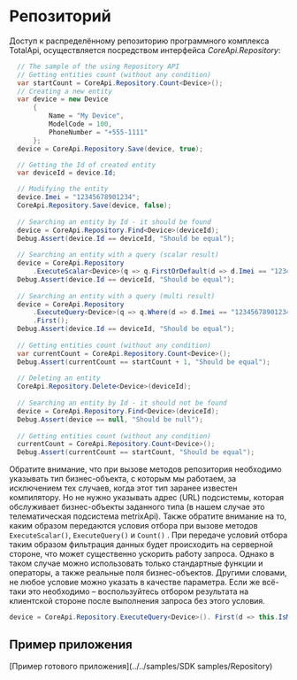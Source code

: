 Репозиторий
===================
Доступ к распределённому репозиторию программного комплекса TotalApi, осуществляется посредством интерфейса *CoreApi.Repository*:
```C#
  // The sample of the using Repository API
  // Getting entities count (without any condition)
  var startCount = CoreApi.Repository.Count<Device>();
  // Creating a new entity
  var device = new Device
      {
          Name = "My Device", 
          ModelCode = 100,
          PhoneNumber = "+555-1111"
      };
  device = CoreApi.Repository.Save(device, true);

  // Getting the Id of created entity
  var deviceId = device.Id;

  // Modifying the entity
  device.Imei = "12345678901234";
  CoreApi.Repository.Save(device, false);
  
  // Searching an entity by Id - it should be found
  device = CoreApi.Repository.Find<Device>(deviceId);
  Debug.Assert(device.Id == deviceId, "Should be equal");
  
  // Searching an entity with a query (scalar result)
  device = CoreApi.Repository
      .ExecuteScalar<Device>(q => q.FirstOrDefault(d => d.Imei == "12345678901234"));
  Debug.Assert(device.Id == deviceId, "Should be equal");
 
  // Searching an entity with a query (multi result)
  device = CoreApi.Repository
      .ExecuteQuery<Device>(q => q.Where(d => d.Imei == "12345678901234"))
      .First();
  Debug.Assert(device.Id == deviceId, "Should be equal");
  
  // Getting entities count (without any condition)
  var currentCount = CoreApi.Repository.Count<Device>();
  Debug.Assert(currentCount == startCount + 1, "Should be equal");
  
  // Deleting an entity
  CoreApi.Repository.Delete<Device>(deviceId);
  
  // Searching an entity by Id - it should not be found
  device = CoreApi.Repository.Find<Device>(deviceId);
  Debug.Assert(device == null, "Should be null");
  
  // Getting entities count (without any condition)
  currentCount = CoreApi.Repository.Count<Device>();
  Debug.Assert(currentCount == startCount, "Should be equal");
```
Обратите внимание, что при вызове методов репозитория необходимо указывать тип бизнес-объекта, с которым мы работаем, за исключением тех случаев, когда этот тип заранее известен компилятору. Но не нужно указывать адрес (URL) подсистемы, которая обслуживает бизнес-объекты заданного типа (в нашем случае это телематическая подсистема metrixApi). 
Также обратите внимание на то, каким образом передаются условия отбора при вызове методов `ExecuteScalar()`, `ExecuteQuery()` и `Count()` .  При передаче условий отбора таким образом фильтрация данных будет происходить на серверной стороне, что может существенно ускорить работу запроса. Однако в таком случае можно использовать только стандартные функции и операторы, а также реальные поля бизнес-объектов.  Другими словами, не любое условие можно указать в качестве параметра. Если же всё-таки это необходимо – воспользуйтесь отбором результата на клиентской стороне после выполнения запроса без этого условия.

```C#
device = CoreApi.Repository.ExecuteQuery<Device>(). First(d => this.IsMatched(d));
```
Пример приложения
-----------------------------------
[Пример готового приложения](../../samples/SDK samples/Repository)